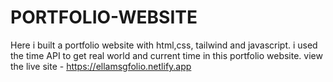 # PORTFOLIO-WEBSITE
 Here i built a portfolio website with html,css, tailwind and javascript.
 i used the time API to get real world and current time in this portfolio website.
  view the live site - https://ellamsgfolio.netlify.app
    
